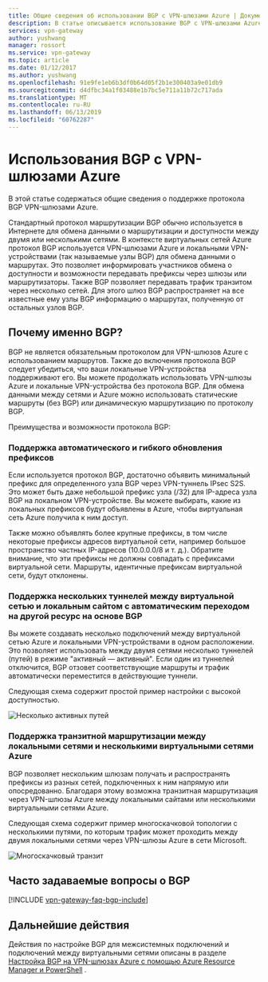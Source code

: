 ```yaml
---
title: Общие сведения об использовании BGP с VPN-шлюзами Azure | Документация Майкрософт
description: В статье описывается использование BGP с VPN-шлюзами Azure.
services: vpn-gateway
author: yushwang
manager: rossort
ms.service: vpn-gateway
ms.topic: article
ms.date: 01/12/2017
ms.author: yushwang
ms.openlocfilehash: 91e9fe1eb6b3df0b64d05f2b1e300403a9e01db9
ms.sourcegitcommit: d4dfbc34a1f03488e1b7bc5e711a11b72c717ada
ms.translationtype: MT
ms.contentlocale: ru-RU
ms.lasthandoff: 06/13/2019
ms.locfileid: "60762287"
---
```

# <a name="about-bgp-with-azure-vpn-gateway"></a>Использования BGP с VPN-шлюзами Azure
В этой статье содержаться общие сведения о поддержке протокола BGP VPN-шлюзами Azure.

Стандартный протокол маршрутизации BGP обычно используется в Интернете для обмена данными о маршрутизации и доступности между двумя или несколькими сетями. В контексте виртуальных сетей Azure протокол BGP используется VPN-шлюзами Azure и локальными VPN-устройствами (так называемые узлы BGP) для обмена данными о маршрутах. Это позволяет информировать участников обмена о доступности и возможности передавать префиксы через шлюзы или маршрутизаторы. Также BGP позволяет передавать трафик транзитом через несколько сетей. Для этого шлюз BGP распространяет на все известные ему узлы BGP информацию о маршрутах, полученную от остальных узлов BGP. 

## <a name="why"></a>Почему именно BGP?
BGP не является обязательным протоколом для VPN-шлюзов Azure с использованием маршрутов. Также до включения протокола BGP следует убедиться, что ваши локальные VPN-устройства поддерживают его. Вы можете продолжать использовать VPN-шлюзы Azure и локальные VPN-устройства без протокола BGP. Для обмена данными между сетями и Azure можно использовать статические маршруты (без BGP) *или* динамическую маршрутизацию по протоколу BGP.

Преимущества и возможности протокола BGP:

### <a name="prefix"></a>Поддержка автоматического и гибкого обновления префиксов
Если используется протокол BGP, достаточно объявить минимальный префикс для определенного узла BGP через VPN-туннель IPsec S2S. Это может быть даже небольшой префикс узла (/32) для IP-адреса узла BGP на локальном VPN-устройстве. Вы можете выбирать, какие из локальных префиксов будут объявлены в Azure, чтобы виртуальная сеть Azure получила к ним доступ.

Также можно объявлять более крупные префиксы, в том числе некоторые префиксы адресов виртуальной сети, например большое пространство частных IP-адресов (10.0.0.0/8 и т. д.). Обратите внимание, что эти префиксы не должны совпадать с префиксами виртуальной сети. Маршруты, идентичные префиксам виртуальной сети, будут отклонены.

### <a name="multitunnel"></a>Поддержка нескольких туннелей между виртуальной сетью и локальным сайтом с автоматическим переходом на другой ресурс на основе BGP
Вы можете создавать несколько подключений между виртуальной сетью Azure и локальными VPN-устройствами в одном расположении. Это позволяет использовать между двумя сетями несколько туннелей (путей) в режиме "активный — активный". Если один из туннелей отключится, BGP отзовет соответствующие маршруты и трафик автоматически переместится в действующие туннели.

Следующая схема содержит простой пример настройки с высокой доступностью.

![Несколько активных путей](./media/vpn-gateway-bgp-overview/multiple-active-tunnels.png)

### <a name="transitrouting"></a>Поддержка транзитной маршрутизации между локальными сетями и несколькими виртуальными сетями Azure
BGP позволяет нескольким шлюзам получать и распространять префиксы из разных сетей, подключенных к ним напрямую или опосредованно. Благодаря этому возможна транзитная маршрутизация через VPN-шлюзы Azure между локальными сайтами или несколькими виртуальными сетями Azure.

Следующая схема содержит пример многоскачковой топологии с несколькими путями, по которым трафик может проходить между двумя локальными сетями через VPN-шлюзы Azure в сети Microsoft.

![Многоскачковый транзит](./media/vpn-gateway-bgp-overview/full-mesh-transit.png)

## <a name="faq"></a>Часто задаваемые вопросы о BGP
[!INCLUDE [vpn-gateway-faq-bgp-include](../../includes/vpn-gateway-faq-bgp-include.md)]

## <a name="next-steps"></a>Дальнейшие действия
Действия по настройке BGP для межсистемных подключений и подключений между виртуальными сетями описаны в разделе [Настройка BGP на VPN-шлюзах Azure с помощью Azure Resource Manager и PowerShell](vpn-gateway-bgp-resource-manager-ps.md) .

